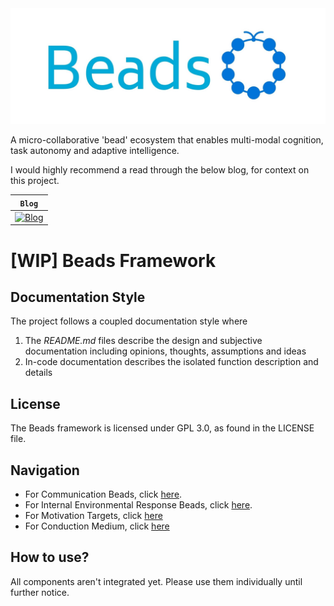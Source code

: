 <div align="center">
  <img src="images/beads-logo.jpeg">
</div>


A micro-collaborative 'bead' ecosystem that enables multi-modal cognition, task autonomy and adaptive intelligence.

I would highly recommend a read through the below blog, for context on this project.

| **`Blog`**                                                                               |
|------------------------------------------------------------------------------------------|
| [![Blog](https://img.shields.io/badge/Reader-Friendly-blue)](https://xipher19.github.io) |

# [WIP] Beads Framework

## Documentation Style

The project follows a coupled documentation style where 
1. The _README.md_ files describe the design and subjective documentation including opinions, thoughts, assumptions and 
ideas
2. In-code documentation describes the isolated function description and details

## License

The Beads framework is licensed under GPL 3.0, as found in the LICENSE file.

## Navigation

* For Communication Beads, click [here](https://github.com/akhil-reddy/beads/tree/main/beads/components/cmu).
* For Internal Environmental Response Beads, click [here](https://github.com/akhil-reddy/beads/tree/main/beads/components/eru).
* For Motivation Targets, click [here](https://github.com/akhil-reddy/beads/tree/main/beads/components/intent)
* For Conduction Medium, click [here](https://github.com/akhil-reddy/beads/tree/main/beads/components/medium)

## How to use?

All components aren't integrated yet. Please use them individually until further notice. 